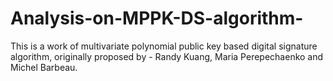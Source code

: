 # Analysis-on-MPPK-DS-algorithm-
This is a work of multivariate polynomial public key based digital signature algorithm, originally proposed by - Randy Kuang, Maria Perepechaenko and Michel Barbeau. 
